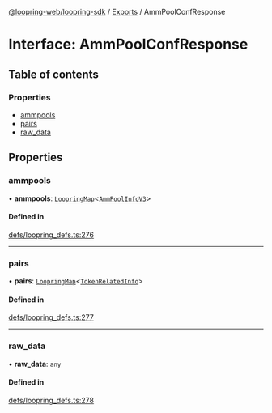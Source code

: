 [@loopring-web/loopring-sdk](../README.md) / [Exports](../modules.md) / AmmPoolConfResponse

# Interface: AmmPoolConfResponse

## Table of contents

### Properties

- [ammpools](AmmPoolConfResponse.md#ammpools)
- [pairs](AmmPoolConfResponse.md#pairs)
- [raw\_data](AmmPoolConfResponse.md#raw_data)

## Properties

### ammpools

• **ammpools**: [`LoopringMap`](LoopringMap.md)<[`AmmPoolInfoV3`](AmmPoolInfoV3.md)\>

#### Defined in

[defs/loopring_defs.ts:276](https://github.com/Loopring/loopring_sdk/blob/fd60be9/src/defs/loopring_defs.ts#L276)

___

### pairs

• **pairs**: [`LoopringMap`](LoopringMap.md)<[`TokenRelatedInfo`](TokenRelatedInfo.md)\>

#### Defined in

[defs/loopring_defs.ts:277](https://github.com/Loopring/loopring_sdk/blob/fd60be9/src/defs/loopring_defs.ts#L277)

___

### raw\_data

• **raw\_data**: `any`

#### Defined in

[defs/loopring_defs.ts:278](https://github.com/Loopring/loopring_sdk/blob/fd60be9/src/defs/loopring_defs.ts#L278)
